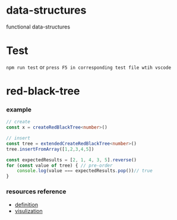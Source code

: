 # data-structures
functional data-structures

# Test
`npm run test` or `press F5 in corresponding test file wtih vscode`

# red-black-tree
### example
```typescript
// create
const x = createRedBlackTree<number>()

// insert
const tree = extendedCreateRedBlackTree<number>()
tree.insertFromArray([1,2,3,4,5])

const expectedResults = [2, 1, 4, 3, 5].reverse()
for (const value of tree) { // pre-order
    console.log(value === expectedResults.pop())// true
}
```

### resources reference
* [definition](https://www.cs.auckland.ac.nz/software/AlgAnim/red_black.html)
* [visulization](https://www.cs.usfca.edu/~galles/visualization/RedBlack.html)

